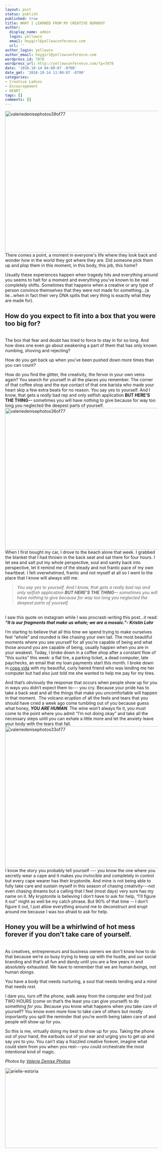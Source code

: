 ```yaml
---
layout: post
status: publish
published: true
title: WHAT I LEARNED FROM MY CREATIVE BURNOUT
author:
  display_name: admin
  login: yellowco
  email: heygirl@yellowconference.com
  url: ''
author_login: yellowco
author_email: heygirl@yellowconference.com
wordpress_id: 7078
wordpress_url: http://yellowconference.com/?p=7078
date: '2016-10-14 04:00:07 -0700'
date_gmt: '2016-10-14 11:00:07 -0700'
categories:
- Creative Ladies
- Encouragement
- HEART
tags: []
comments: []
---
```

<p><span style="font-weight: 400;"><a href="http://yellowconference.com/wp-content/uploads/2016/10/ValerieDenisePhotos39of77.jpg"><img class="aligncenter size-full wp-image-7080" src="http://yellowconference.com/wp-content/uploads/2016/10/ValerieDenisePhotos39of77.jpg" alt="valeriedenisephotos39of77" width="700" height="467" /></a>There comes a point, a moment in everyone's life where they look back and wonder how in the world they got where they are. Did someone pick them up and plop them in this moment, in this body, this job, this home?</span></p>
<p>Usually these experiences happen when tragedy hits and everything around you seems to halt for a moment and everything you&rsquo;ve known to be real completely shifts. Sometimes that happens when a creative or any type of person convince themselves that they were not made for something...(a lie...when in fact their very DNA spills that very thing is exactly what they are made for).</p>
<h2>How do you expect to fit into a box that you were too big for?</h2><br />
The box that fear and doubt has tried to force to stay in for so long. And how does one even go about awakening a part of them that has only known numbing, shoving and rejecting?</p>
<p>How do you get back up when you&rsquo;ve been pushed down more times than you can count?</p>
<p><span style="font-weight: 400;">How do you find the glitter, the creativity, the fervor in your own veins again? You search for yourself in all the places you remember. The corner of that coffee shop and the eye contact of that one barista who made your heart skip a few extra beats for no reason. You say yes to yourself. And I know, that gets a </span><i><span style="font-weight: 400;">really </span></i><span style="font-weight: 400;">bad rep and only selfish application <strong>BUT HERE&rsquo;S THE THING--</strong> sometimes you will have nothing to give because for way too long you neglected the deepest parts of yourself.<a href="http://yellowconference.com/wp-content/uploads/2016/10/ValerieDenisePhotos36of77.jpg"><img class="aligncenter size-full wp-image-7082" src="http://yellowconference.com/wp-content/uploads/2016/10/ValerieDenisePhotos36of77.jpg" alt="valeriedenisephotos36of77" width="700" height="467" /></a> </span>When I first bought my car, I drove to the beach alone that week. I grabbed the blanket that I had thrown in the back seat and sat there for four hours. I let sea and salt put my whole perspective, soul and sanity back into perspective, let it remind me of the steady and not frantic pace of my own heartbeat. I felt overwhelmed, frantic and not myself at all so I went to the place that I know will always still me.</p>
<blockquote><p><em><span style="font-weight: 400;">You say yes to yourself. And I know, that gets a </span><span style="font-weight: 400;">really </span><span style="font-weight: 400;">bad rep and only selfish application <strong>BUT HERE&rsquo;S THE THING--</strong> sometimes you will have nothing to give because for way too long you neglected the deepest parts of yourself.</span></em></blockquote><br />
<span style="font-weight: 400;">I saw this quote on instagram while I was procrasti-writing this post...it read:<br />
</span><b><i>&ldquo;It is our fragments that make us whole; we are a mosaic.&rdquo;- Kristin Lohr &nbsp;</i></b></p>
<p><span style="font-weight: 400;">I&rsquo;m starting to believe that all this time we spend trying to make ourselves feel &ldquo;whole&rdquo; and rounded is like chasing your own tail. The most beautiful moments where you see yourself for all you&rsquo;re capable of being and what those around you are capable of being, usually happen when you are in your weakest. Today, I broke down in a coffee shop </span><span style="font-weight: 400;">after a constant flow of &ldquo;this sucks&rdquo; this week: a flat tire, a parking ticket, a dead computer, late paychecks, an email that my loan payments start this month. I broke down i</span><span style="font-weight: 400;">n <a href="http://www.copa-vida.com/" target="_blank">copa vida</a> with my beautiful, curly haired friend who was lending me her computer but had also just told me she wanted to help me pay for my tires.</span></p>
<p><span style="font-weight: 400;">And that&rsquo;s obviously the response that occurs when people show up for you in ways you didn&rsquo;t expect them to--- you cry. Because your pride has to take a back seat and all the things that make you uncomfortable will happen in that moment. &nbsp;The volcano eruption of all the feels and tears that you should have cried a week ago come tumbling out of you because guess what honey, </span><b><i>YOU ARE HUMAN</i></b><i><span style="font-weight: 400;">.</span></i><span style="font-weight: 400;"> The wine won&rsquo;t always fix it, you must come to the point where you admit &ldquo;I&rsquo;m not doing okay&rdquo; and take all the necessary steps until you can exhale a little more and let the anxiety leave your body with the tears that fall.<a href="http://yellowconference.com/wp-content/uploads/2016/10/ValerieDenisePhotos33of77.jpg"><img class="aligncenter size-full wp-image-7081" src="http://yellowconference.com/wp-content/uploads/2016/10/ValerieDenisePhotos33of77.jpg" alt="valeriedenisephotos33of77" width="700" height="467" /></a></span>I know the story you probably tell yourself --- you know the one where you secretly wear a cape and it makes you invincible and completely in control but every cape wearer has their kryptonite. And mine is not being able to fully take care and sustain myself in this season of chasing creativity---not even chasing dreams but a calling that I feel (most days) very sure has my name on it. My kryptonite is believing I don&rsquo;t have to ask for help, &ldquo;I&rsquo;ll figure it out&rdquo; might as well be my catch phrase. But 90% of that time -- I don&rsquo;t figure it out, I just allow everything around me to deconstruct and erupt around me because I was too afraid to ask for help.</p>
<h2>Honey you will be a whirlwind of hot mess forever if you don&rsquo;t take care of yourself.</h2><br />
<span style="font-weight: 400;">As creatives, entrepreneurs and business owners we don&rsquo;t know how to do that because we&rsquo;re so busy trying to keep up with the hustle, and our social branding and that&rsquo;s all fun and dandy until you are a few years in and absolutely exhausted. We have to remember that we are human </span><i><span style="font-weight: 400;">beings, </span></i><span style="font-weight: 400;">not human </span><i><span style="font-weight: 400;">doings. </span></i></p>
<p><span style="font-weight: 400;">You have a body that needs nurturing, a soul that needs tending and a mind that needs </span><i><span style="font-weight: 400;">rest. </span></i><span style="font-weight: 400;">&nbsp;</span></p>
<p><span style="font-weight: 400;">I dare you, turn off the phone, walk away from the computer and find just TWO HOURS (come on that&rsquo;s the least you can give yourself) to do something </span><i><span style="font-weight: 400;">for you. </span></i><span style="font-weight: 400;">Because you know what happens when you take care of yourself? You know even more how to take care of others but mostly importantly you spill the reminder that you&rsquo;re </span><i><span style="font-weight: 400;">worth </span></i><span style="font-weight: 400;">being taken care of and people will show up for you.</span></p>
<p><span style="font-weight: 400;">So this is me, virtually doing my best to show up for you. Taking the phone out of your hand, the earbuds out of your ear and urging you to get up and say </span><i><span style="font-weight: 400;">yes </span></i><span style="font-weight: 400;">to you. You can&rsquo;t stay a frazzled creative forever, imagine what could stem from you when you rest---you could orchestrate the most intentional kind of magic.</span></p>
<p><i>Photos by <a href="http://www.valeriedenisephotos.com/" target="_blank">Valerie Denise Photos</a></i></p>
<p><a href="http://arielleestoria.com/" target="_blank"><img class="aligncenter size-full wp-image-7083" src="http://yellowconference.com/wp-content/uploads/2016/10/ARIELLE-ESTORIA.jpg" alt="arielle-estoria" width="700" height="264" /></a></p>
